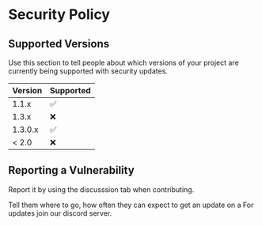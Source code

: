 # Security Policy

## Supported Versions

Use this section to tell people about which versions of your project are
currently being supported with security updates.

| Version | Supported          |
| ------- | ------------------ |
| 1.1.x   | :white_check_mark: |
| 1.3.x   | :x:                |
| 1.3.0.x   | :white_check_mark: |
| < 2.0   | :x:                |

## Reporting a Vulnerability

Report it by using the discusssion tab when contributing.

Tell them where to go, how often they can expect to get an update on a
For updates join our discord server.

